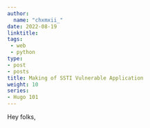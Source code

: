 ```yaml
---
author:
  name: "chxmxii_"
date: 2022-08-19
linktitle: 
tags:
 - web
 - python
type:
- post
- posts
title: Making of SSTI Vulnerable Application
weight: 10
series:
- Hugo 101
---
```

Hey folks, 